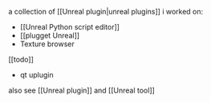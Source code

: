 a collection of [[Unreal plugin|unreal plugins]] i worked on:
- [[Unreal Python script editor]]
- [[plugget Unreal]]
- Texture browser 

[[todo]] 
- qt uplugin

also see [[Unreal plugin]] and [[Unreal tool]]